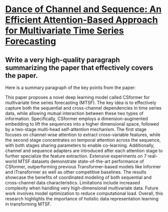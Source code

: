 # [Dance of Channel and Sequence: An Efficient Attention-Based Approach for   Multivariate Time Series Forecasting](https://arxiv.org/abs/2312.06220)

## Write a very high-quality paragraph summarizing the paper that effectively covers the paper.

 Here is a summary paragraph of the key points from the paper:

This paper proposes a novel deep learning model called CSformer for multivariate time series forecasting (MTSF). The key idea is to effectively capture both the sequential and cross-channel dependencies in time series data, while allowing mutual interaction between these two types of information. Specifically, CSformer employs a dimension-augmented embedding to lift the sequences into a higher dimensional space, followed by a two-stage multi-head self-attention mechanism. The first stage focuses on channel-wise attention to extract cross-variable features, while the second stage concentrates on temporal attention across the sequence, with both stages sharing parameters to enable co-learning. Additionally, channel and sequence adapters are introduced after each attention stage to further specialize the feature extraction. Extensive experiments on 7 real-world MTSF datasets demonstrate state-of-the-art performance of CSformer, outperforming previous Transformer-based models like Informer and iTransformer as well as other competitive baselines. The results showcase the benefits of coordinated modeling of both sequential and cross-channel data characteristics. Limitations include increased complexity when handling very high-dimensional multivariate data. Future work involves model optimization to reduce computational load. Overall, this research highlights the importance of holistic data representation learning in transforming MTSF.
